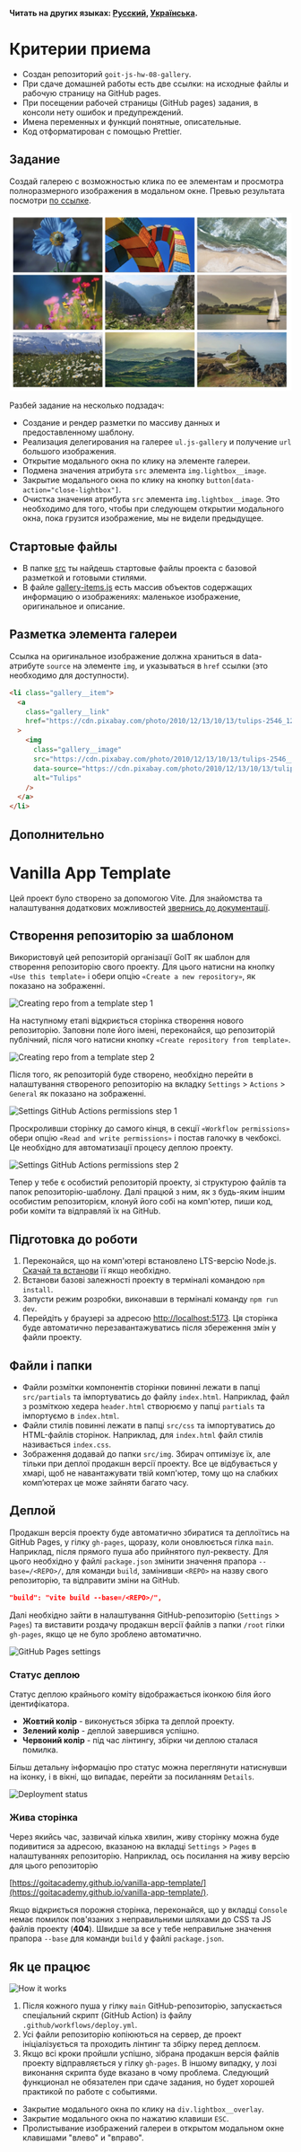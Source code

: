 **Читать на других языках: [Русский](README.md), [Українська](README.ua.md).**

# Критерии приема

- Создан репозиторий `goit-js-hw-08-gallery`.
- При сдаче домашней работы есть две ссылки: на исходные файлы и рабочую
  страницу на GitHub pages.
- При посещении рабочей страницы (GitHub pages) задания, в консоли нету ошибок и
  предупреждений.
- Имена переменных и функций понятные, описательные.
- Код отформатирован с помощью Prettier.

## Задание

Создай галерею с возможностью клика по ее элементам и просмотра полноразмерного
изображения в модальном окне. Превью результата посмотри
[по ссылке](https://take.ms/ZvBD0E).

![Превью](preview.jpg)

Разбей задание на несколько подзадач:

- Создание и рендер разметки по массиву данных и предоставленному шаблону.
- Реализация делегирования на галерее `ul.js-gallery` и получение `url` большого
  изображения.
- Открытие модального окна по клику на элементе галереи.
- Подмена значения атрибута `src` элемента `img.lightbox__image`.
- Закрытие модального окна по клику на кнопку
  `button[data-action="close-lightbox"]`.
- Очистка значения атрибута `src` элемента `img.lightbox__image`. Это необходимо
  для того, чтобы при следующем открытии модального окна, пока грузится
  изображение, мы не видели предыдущее.

## Стартовые файлы

- В папке [src](./src) ты найдешь стартовые файлы проекта с базовой разметкой и
  готовыми стилями.
- В файле [gallery-items.js](./src/gallery-items.js) есть массив объектов
  содержащих информацию о изображениях: маленькое изображение, оригинальное и
  описание.

## Разметка элемента галереи

Ссылка на оригинальное изображение должна храниться в data-атрибуте `source` на
элементе `img`, и указываться в `href` ссылки (это необходимо для доступности).

```html
<li class="gallery__item">
  <a
    class="gallery__link"
    href="https://cdn.pixabay.com/photo/2010/12/13/10/13/tulips-2546_1280.jpg"
  >
    <img
      class="gallery__image"
      src="https://cdn.pixabay.com/photo/2010/12/13/10/13/tulips-2546__340.jpg"
      data-source="https://cdn.pixabay.com/photo/2010/12/13/10/13/tulips-2546_1280.jpg"
      alt="Tulips"
    />
  </a>
</li>
```

## Дополнительно


# Vanilla App Template

Цей проект було створено за допомогою Vite. Для знайомства та налаштування
додаткових можливостей [звернись до документації](https://vitejs.dev/).

## Створення репозиторію за шаблоном

Використовуй цей репозиторій організації GoIT як шаблон для створення
репозиторію свого проекту. Для цього натисни на кнопку `«Use this template»` і
обери опцію `«Create a new repository»`, як показано на зображенні.

![Creating repo from a template step 1](./assets/template-step-1.png)

На наступному етапі відкриється сторінка створення нового репозиторію. Заповни
поле його імені, переконайся, що репозиторій публічний, після чого натисни
кнопку `«Create repository from template»`.

![Creating repo from a template step 2](./assets/template-step-2.png)

Після того, як репозиторій буде створено, необхідно перейти в налаштування
створеного репозиторію на вкладку `Settings` > `Actions` > `General` як показано
на зображенні.

![Settings GitHub Actions permissions step 1](./assets/gh-actions-perm-1.png)

Проскроливши сторінку до самого кінця, в секції `«Workflow permissions»` обери
опцію `«Read and write permissions»` і постав галочку в чекбоксі. Це необхідно
для автоматизації процесу деплою проекту.

![Settings GitHub Actions permissions step 2](./assets/gh-actions-perm-2.png)

Тепер у тебе є особистий репозиторій проекту, зі структурою файлів та папок
репозиторію-шаблону. Далі працюй з ним, як з будь-яким іншим особистим
репозиторієм, клонуй його собі на комп'ютер, пиши код, роби коміти та відправляй
їх на GitHub.

## Підготовка до роботи

1. Переконайся, що на комп'ютері встановлено LTS-версію Node.js.
   [Скачай та встанови](https://nodejs.org/en/) її якщо необхідно.
2. Встанови базові залежності проекту в терміналі командою `npm install`.
3. Запусти режим розробки, виконавши в терміналі команду `npm run dev`.
4. Перейдіть у браузері за адресою
   [http://localhost:5173](http://localhost:5173). Ця сторінка буде автоматично
   перезавантажуватись після збереження змін у файли проекту.

## Файли і папки

- Файли розмітки компонентів сторінки повинні лежати в папці `src/partials` та
  імпортуватись до файлу `index.html`. Наприклад, файл з розміткою хедера
  `header.html` створюємо у папці `partials` та імпортуємо в `index.html`.
- Файли стилів повинні лежати в папці `src/css` та імпортуватись до HTML-файлів
  сторінок. Наприклад, для `index.html` файл стилів називається `index.css`.
- Зображення додавай до папки `src/img`. Збирач оптимізує їх, але тільки при
  деплої продакшн версії проекту. Все це відбувається у хмарі, щоб не
  навантажувати твій комп'ютер, тому що на слабких компʼютерах це може зайняти
  багато часу.

## Деплой

Продакшн версія проекту буде автоматично збиратися та деплоїтись на GitHub
Pages, у гілку `gh-pages`, щоразу, коли оновлюється гілка `main`. Наприклад,
після прямого пуша або прийнятого пул-реквесту. Для цього необхідно у файлі
`package.json` змінити значення прапора `--base=/<REPO>/`, для команди `build`,
замінивши `<REPO>` на назву свого репозиторію, та відправити зміни на GitHub.

```json
"build": "vite build --base=/<REPO>/",
```

Далі необхідно зайти в налаштування GitHub-репозиторію (`Settings` > `Pages`) та
виставити роздачу продакшн версії файлів з папки `/root` гілки `gh-pages`, якщо
це не було зроблено автоматично.

![GitHub Pages settings](./assets/repo-settings.png)

### Статус деплою

Статус деплою крайнього коміту відображається іконкою біля його ідентифікатора.

- **Жовтий колір** - виконується збірка та деплой проекту.
- **Зелений колір** - деплой завершився успішно.
- **Червоний колір** - під час лінтингу, збірки чи деплою сталася помилка.

Більш детальну інформацію про статус можна переглянути натиснувши на іконку, і в
вікні, що випадає, перейти за посиланням `Details`.

![Deployment status](./assets/deploy-status.png)

### Жива сторінка

Через якийсь час, зазвичай кілька хвилин, живу сторінку можна буде подивитися за
адресою, вказаною на вкладці `Settings` > `Pages` в налаштуваннях репозиторію.
Наприклад, ось посилання на живу версію для цього репозиторію

[https://goitacademy.github.io/vanilla-app-template/](https://goitacademy.github.io/vanilla-app-template/).

Якщо відкриється порожня сторінка, переконайся, що у вкладці `Console` немає
помилок пов'язаних з неправильними шляхами до CSS та JS файлів проекту
(**404**). Швидше за все у тебе неправильне значення прапора `--base` для
команди `build` у файлі `package.json`.

## Як це працює

![How it works](./assets/how-it-works.png)

1. Після кожного пуша у гілку `main` GitHub-репозиторію, запускається
   спеціальний скрипт (GitHub Action) із файлу `.github/workflows/deploy.yml`.
2. Усі файли репозиторію копіюються на сервер, де проект ініціалізується та
   проходить лінтинг та збірку перед деплоєм.
3. Якщо всі кроки пройшли успішно, зібрана продакшн версія файлів проекту
   відправляється у гілку `gh-pages`. В іншому випадку, у лозі виконання скрипта
   буде вказано в чому проблема.
Следующий функционал не обязателен при сдаче задания, но будет хорошей практикой
по работе с событиями.

- Закрытие модального окна по клику на `div.lightbox__overlay`.
- Закрытие модального окна по нажатию клавиши `ESC`.
- Пролистывание изображений галереи в открытом модальном окне клавишами "влево"
  и "вправо".
